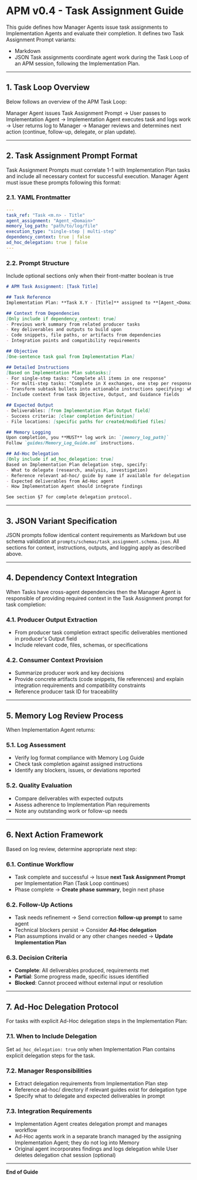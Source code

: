 # APM v0.4 - Task Assignment Guide
This guide defines how Manager Agents issue task assignments to Implementation Agents and evaluate their completion. It defines two Task Assignment Prompt variants:
- Markdown
- JSON
Task assignments coordinate agent work during the Task Loop of an APM session, following the Implementation Plan.

---

## 1. Task Loop Overview
Below follows an overview of the APM Task Loop:

Manager Agent issues Task Assignment Prompt → User passes to Implementation Agent → Implementation Agent executes task and logs work → User returns log to Manager → Manager reviews and determines next action (continue, follow-up, delegate, or plan update).

---

## 2. Task Assignment Prompt Format
Task Assignment Prompts must correlate 1-1 with Implementation Plan tasks and include all necessary context for successful execution. Manager Agent must issue these prompts following this format:

### 2.1. YAML Frontmatter
```yaml
---
task_ref: "Task <m.n> - Title"
agent_assignment: "Agent_<Domain>"
memory_log_path: "path/to/log/file"
execution_type: "single-step | multi-step"
dependency_context: true | false
ad_hoc_delegation: true | false
---
```

### 2.2. Prompt Structure
Include optional sections only when their front-matter boolean is true

```markdown
# APM Task Assignment: [Task Title]

## Task Reference
Implementation Plan: **Task X.Y - [Title]** assigned to **[Agent_<Domain>]**

## Context from Dependencies
[Only include if dependency_context: true]
- Previous work summary from related producer tasks
- Key deliverables and outputs to build upon
- Code snippets, file paths, or artifacts from dependencies
- Integration points and compatibility requirements

## Objective
[One-sentence task goal from Implementation Plan]

## Detailed Instructions
[Based on Implementation Plan subtasks:]
- For single-step tasks: "Complete all items in one response"
- For multi-step tasks: "Complete in X exchanges, one step per response. **AWAIT USER CONFIRMATION** before proceeding to each subsequent step."
- Transform subtask bullets into actionable instructions specifying: what to do, how to approach it, where to implement, and what constraints/libraries to use
- Include context from task Objective, Output, and Guidance fields

## Expected Output
- Deliverables: [from Implementation Plan Output field]
- Success criteria: [clear completion definition]
- File locations: [specific paths for created/modified files]

## Memory Logging
Upon completion, you **MUST** log work in: `[memory_log_path]`
Follow `guides/Memory_Log_Guide.md` instructions.

## Ad-Hoc Delegation
[Only include if ad_hoc_delegation: true]
Based on Implementation Plan delegation step, specify:
- What to delegate (research, analysis, investigation)
- Reference relevant ad-hoc/ guide by name if available for delegation type
- Expected deliverables from Ad-Hoc agent
- How Implementation Agent should integrate findings

See section §7 for complete delegation protocol.
```

---

## 3. JSON Variant Specification
JSON prompts follow identical content requirements as Markdown but use schema validation at `prompts/schemas/task_assignment.schema.json`. All sections for context, instructions, outputs, and logging apply as described above.

---

## 4. Dependency Context Integration
When Tasks have cross-agent dependencies then the Manager Agent is responsible of providing required context in the Task Assignment prompt for task completion:

### 4.1. Producer Output Extraction
- From producer task completion extract specific deliverables mentioned in producer's Output field
- Include relevant code, files, schemas, or specifications

### 4.2. Consumer Context Provision
- Summarize producer work and key decisions
- Provide concrete artifacts (code snippets, file references) and explain integration requirements and compatibility constraints
- Reference producer task ID for traceability

---

## 5. Memory Log Review Process
When Implementation Agent returns:

### 5.1. Log Assessment
- Verify log format compliance with Memory Log Guide
- Check task completion against assigned instructions
- Identify any blockers, issues, or deviations reported

### 5.2. Quality Evaluation
- Compare deliverables with expected outputs
- Assess adherence to Implementation Plan requirements
- Note any outstanding work or follow-up needs

---

## 6. Next Action Framework
Based on log review, determine appropriate next step:

### 6.1. Continue Workflow
- Task complete and successful → Issue **next Task Assignment Prompt** per Implementation Plan (Task Loop continues)
- Phase complete → **Create phase summary**, begin next phase

### 6.2. Follow-Up Actions
- Task needs refinement → Send correction **follow-up prompt** to same agent
- Technical blockers persist → Consider **Ad-Hoc delegation**
- Plan assumptions invalid or any other changes needed → **Update Implementation Plan**

### 6.3. Decision Criteria
- **Complete**: All deliverables produced, requirements met
- **Partial**: Some progress made, specific issues identified
- **Blocked**: Cannot proceed without external input or resolution

---

## 7. Ad-Hoc Delegation Protocol
For tasks with explicit Ad-Hoc delegation steps in the Implementation Plan:

### 7.1. When to Include Delegation
Set `ad_hoc_delegation: true` only when Implementation Plan contains explicit delegation steps for the task.

### 7.2. Manager Responsibilities  
- Extract delegation requirements from Implementation Plan step
- Reference ad-hoc/ directory if relevant guides exist for delegation type
- Specify what to delegate and expected deliverables in prompt

### 7.3. Integration Requirements
- Implementation Agent creates delegation prompt and manages workflow
- Ad-Hoc agents work in a separate branch managed by the assigning Implementation Agent; they do not log into Memory
- Original agent incorporates findings and logs delegation while User deletes delegation chat session (optional)

---

**End of Guide**